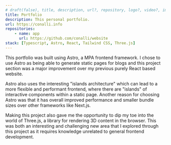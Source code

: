 ```yaml
---
# draft(false), title, description, url?, repository, logo?, video?, image: src, alt?, stack,
title: Portfolio
description: This personal portfolio.
url: https://conalli.info
repositories:
    - name: app
      url: https://github.com/conalli/website
stack: [Typescript, Astro, React, Tailwind CSS, Three.js]
---
```


This portfolio was built using Astro, a MPA frontend framework. I chose to use Astro as being able to generate static pages for blogs and this project section was a major improvement over my previous purely React based website.

Astro also uses the interesting "islands architecture" which can lead to a more flexible and performant frontend, where there are "islands" of interactive components within a static page. Another reason for choosing Astro was that it has overall improved performance and smaller bundle sizes over other frameworks like Next.js.

Making this project also gave me the opportunity to dip my toe into the world of Three.js, a library for rendering 3D content in the browser. This was both an interesting and challenging new area that I explored through this project as it requires knowledge unrelated to general frontend development.
